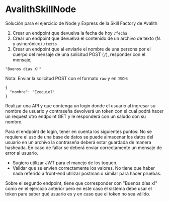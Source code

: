 # AvalithSkillNode

Solución para el ejercicio de Node y Express de la Skill Factory de Avalith

1. Crear un endpoint que devuelva la fecha de hoy `/fecha`
2. Crear un endpoint que devuelva el contenido de un archivo de texto (fs y asincrónico) `/texto`
3. Crear un endpoint que al enviarle el nombre de una persona por el cuerpo del mensaje de una solicitud POST (`/`), responder con el mensaje;

```
"Buenos días X!"
```

Nota: Enviar la solicitud POST con el formato `raw` y en `JSON`:

```
{
  "nombre": "Ezequiel"
}
```

Realizar una API y que contenga un login donde el usuario al ingresar su nombre de usuario y contraseña devolverá un token con el cual podrá hacer un request otro endpoint GET y le responderá con un saludo con su nombre.

Para el endpoint de login, tener en cuenta los siguientes puntos:
No se requiere el uso de una base de datos se puede almacenar los datos del usuario en un archivo la contraseña deberá estar guardada de manera hasheada.
En caso de fallar se deberá enviar correctamente un mensaje de error al usuario.

- Sugiero utilizar JWT para el manejo de los toquen.
- Validar que se envíen correctamente los valores.
  No tiene que haber nada referido a front-end utilizar postman o similar para hacer pruebas.

Sobre el segundo endpoint, tiene que corresponder con "Buenos días x!" como en el ejercicio anterior pero en este caso el sistema debe usar el token para saber qué usuario es y en caso que el token no sea válido.
